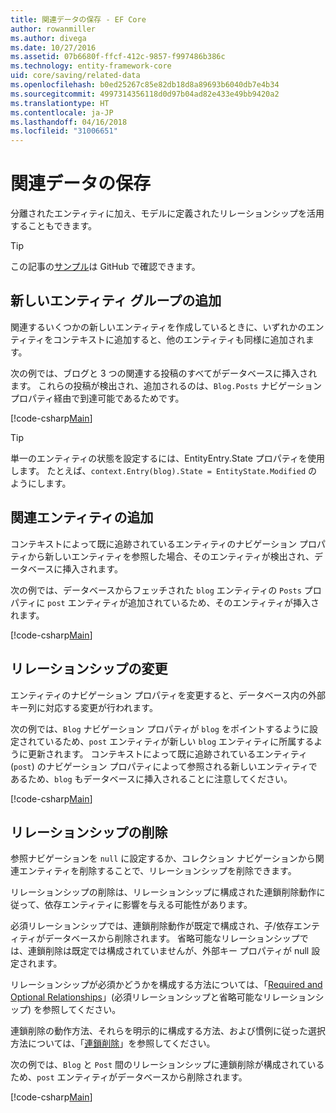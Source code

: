 ```yaml
---
title: 関連データの保存 - EF Core
author: rowanmiller
ms.author: divega
ms.date: 10/27/2016
ms.assetid: 07b6680f-ffcf-412c-9857-f997486b386c
ms.technology: entity-framework-core
uid: core/saving/related-data
ms.openlocfilehash: b0ed25267c85e82db18d8a89693b6040db7e4b34
ms.sourcegitcommit: 4997314356118d0d97b04ad82e433e49bb9420a2
ms.translationtype: HT
ms.contentlocale: ja-JP
ms.lasthandoff: 04/16/2018
ms.locfileid: "31006651"
---
```

# <a name="saving-related-data"></a>関連データの保存

分離されたエンティティに加え、モデルに定義されたリレーションシップを活用することもできます。

> [!TIP]  
> この記事の[サンプル](https://github.com/aspnet/EntityFramework.Docs/tree/master/samples/core/Saving/Saving/RelatedData/)は GitHub で確認できます。

## <a name="adding-a-graph-of-new-entities"></a>新しいエンティティ グループの追加

関連するいくつかの新しいエンティティを作成しているときに、いずれかのエンティティをコンテキストに追加すると、他のエンティティも同様に追加されます。

次の例では、ブログと 3 つの関連する投稿のすべてがデータベースに挿入されます。 これらの投稿が検出され、追加されるのは、`Blog.Posts` ナビゲーション プロパティ経由で到達可能であるためです。

[!code-csharp[Main](../../../samples/core/Saving/Saving/RelatedData/Sample.cs#AddingGraphOfEntities)]

> [!TIP]  
> 単一のエンティティの状態を設定するには、EntityEntry.State プロパティを使用します。 たとえば、`context.Entry(blog).State = EntityState.Modified` のようにします。

## <a name="adding-a-related-entity"></a>関連エンティティの追加

コンテキストによって既に追跡されているエンティティのナビゲーション プロパティから新しいエンティティを参照した場合、そのエンティティが検出され、データベースに挿入されます。

次の例では、データベースからフェッチされた `blog` エンティティの `Posts` プロパティに `post` エンティティが追加されているため、そのエンティティが挿入されます。

[!code-csharp[Main](../../../samples/core/Saving/Saving/RelatedData/Sample.cs#AddingRelatedEntity)]

## <a name="changing-relationships"></a>リレーションシップの変更

エンティティのナビゲーション プロパティを変更すると、データベース内の外部キー列に対応する変更が行われます。

次の例では、`Blog` ナビゲーション プロパティが `blog` をポイントするように設定されているため、`post` エンティティが新しい `blog` エンティティに所属するように更新されます。 コンテキストによって既に追跡されているエンティティ (`post`) のナビゲーション プロパティによって参照される新しいエンティティであるため、`blog` もデータベースに挿入されることに注意してください。

[!code-csharp[Main](../../../samples/core/Saving/Saving/RelatedData/Sample.cs#ChangingRelationships)]

## <a name="removing-relationships"></a>リレーションシップの削除

参照ナビゲーションを `null` に設定するか、コレクション ナビゲーションから関連エンティティを削除することで、リレーションシップを削除できます。

リレーションシップの削除は、リレーションシップに構成された連鎖削除動作に従って、依存エンティティに影響を与える可能性があります。

必須リレーションシップでは、連鎖削除動作が既定で構成され、子/依存エンティティがデータベースから削除されます。 省略可能なリレーションシップでは、連鎖削除は既定では構成されていませんが、外部キー プロパティが null 設定されます。

リレーションシップが必須かどうかを構成する方法については、「[Required and Optional Relationships](../modeling/relationships.md#required-and-optional-relationships)」(必須リレーションシップと省略可能なリレーションシップ) を参照してください。

連鎖削除の動作方法、それらを明示的に構成する方法、および慣例に従った選択方法については、「[連鎖削除](cascade-delete.md)」を参照してください。

次の例では、`Blog` と `Post` 間のリレーションシップに連鎖削除が構成されているため、`post` エンティティがデータベースから削除されます。

[!code-csharp[Main](../../../samples/core/Saving/Saving/RelatedData/Sample.cs#RemovingRelationships)]
